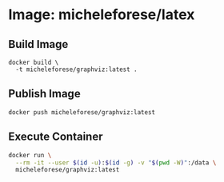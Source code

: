 # Image: micheleforese/latex

## Build Image

```console
docker build \
  -t micheleforese/graphviz:latest .
```

## Publish Image

```console
docker push micheleforese/graphviz:latest
```

## Execute Container

```sh
docker run \
  --rm -it --user $(id -u):$(id -g) -v "$(pwd -W)":/data \
  micheleforese/graphviz:latest
```

